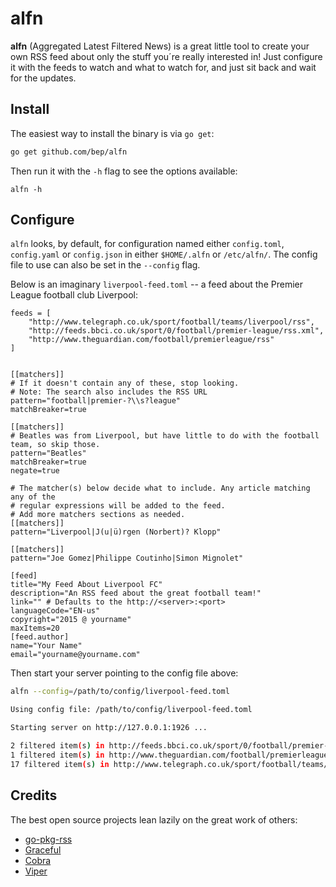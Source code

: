 # alfn

**alfn** (Aggregated Latest Filtered News) is a great little tool to create your own RSS feed about only the stuff you´re really interested in! Just configure it with the feeds to watch and what to watch for, and just sit back and wait for the updates.

## Install

The easiest way to install the binary is via `go get`:

``` bash
go get github.com/bep/alfn
```

Then run it with the `-h` flag to see the options available:

```
alfn -h
```

## Configure

`alfn` looks, by default, for configuration named either `config.toml`,  `config.yaml` or  `config.json` in either `$HOME/.alfn` or `/etc/alfn/`. The config file to use can also be set in the `--config` flag.

Below is an imaginary `liverpool-feed.toml` -- a feed about the Premier League football club Liverpool:

```
feeds = [
 	"http://www.telegraph.co.uk/sport/football/teams/liverpool/rss",
	"http://feeds.bbci.co.uk/sport/0/football/premier-league/rss.xml",
	"http://www.theguardian.com/football/premierleague/rss"
]


[[matchers]]
# If it doesn't contain any of these, stop looking.
# Note: The search also includes the RSS URL
pattern="football|premier-?\\s?league"
matchBreaker=true
 
[[matchers]]
# Beatles was from Liverpool, but have little to do with the football team, so skip those.
pattern="Beatles"
matchBreaker=true
negate=true

# The matcher(s) below decide what to include. Any article matching any of the 
# regular expressions will be added to the feed.
# Add more matchers sections as needed.
[[matchers]]
pattern="Liverpool|J(u|ü)rgen (Norbert)? Klopp"

[[matchers]]
pattern="Joe Gomez|Philippe Coutinho|Simon Mignolet"

[feed]
title="My Feed About Liverpool FC"
description="An RSS feed about the great football team!"
link="" # Defaults to the http://<server>:<port>
languageCode="EN-us"
copyright="2015 @ yourname"
maxItems=20
[feed.author]
name="Your Name"
email="yourname@yourname.com"
```

Then start your server pointing to the config file above:

```bash
alfn --config=/path/to/config/liverpool-feed.toml

Using config file: /path/to/config/liverpool-feed.toml

Starting server on http://127.0.0.1:1926 ...

2 filtered item(s) in http://feeds.bbci.co.uk/sport/0/football/premier-league/rss.xml
1 filtered item(s) in http://www.theguardian.com/football/premierleague/rss
17 filtered item(s) in http://www.telegraph.co.uk/sport/football/teams/liverpool/rss

```

## Credits

The best open source projects lean lazily on the great work of others:

* [go-pkg-rss](https://github.com/jteeuwen/go-pkg-rss)
* [Graceful](https://github.com/tylerb/graceful)
* [Cobra](https://github.com/spf13/cobra)
* [Viper](https://github.com/spf13/viper)



